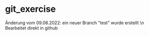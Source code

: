 ﻿# git_exercise
 Änderung vom 09.08.2022: ein neuer Branch "test" wurde erstellt \n
 Bearbeitet direkt in github
